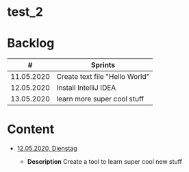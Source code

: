 # test_2
# Backlog

| **#** | **Sprints**         |
| ----- | ---------------- |
| 11.05.2020 | Create text file "Hello World" |
| 12.05.2020 | Install IntelliJ IDEA|
| 13.05.2020 | learn more super cool stuff


# Content

- [12.05.2020, Dienstag](/2020-05-10-monday.md)

  - **Description**
    Create a tool to learn super cool new stuff
